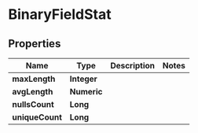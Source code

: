 

# BinaryFieldStat

## Properties

Name | Type | Description | Notes
------------ | ------------- | ------------- | -------------
**maxLength** | **Integer** |  | 
**avgLength** | **Numeric** |  | 
**nullsCount** | **Long** |  | 
**uniqueCount** | **Long** |  | 



